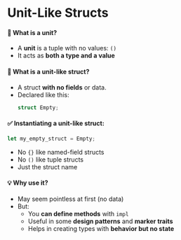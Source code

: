 # Unit-Like Structs


#### 🧱 What is a unit?
- A **unit** is a tuple with no values: `()`
- It acts as **both a type and a value**

#### 🧱 What is a unit-like struct?
- A struct **with no fields** or data.
- Declared like this:
  ```rust
  struct Empty;
  ```

#### ✅ Instantiating a unit-like struct:
```rust
let my_empty_struct = Empty;
```
- No `{}` like named-field structs
- No `()` like tuple structs
- Just the struct name

#### 💡 Why use it?
- May seem pointless at first (no data)
- But:
  - You **can define methods** with `impl`
  - Useful in some **design patterns** and **marker traits**
  - Helps in creating types with **behavior but no state**

